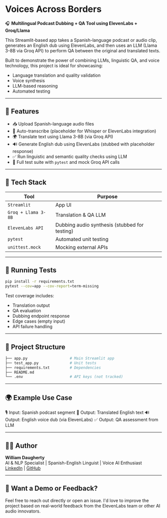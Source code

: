 # Voices Across Borders

🎧 **Multilingual Podcast Dubbing + QA Tool using ElevenLabs + Groq/Llama**

This Streamlit-based app takes a Spanish-language podcast or audio clip, generates an English dub using ElevenLabs, and then uses an LLM (Llama 3-8B via Groq API) to perform QA between the original and translated texts.

Built to demonstrate the power of combining LLMs, linguistic QA, and voice technology, this project is ideal for showcasing:
- Language translation and quality validation
- Voice synthesis
- LLM-based reasoning
- Automated testing

---

## 🚀 Features

- 📥 Upload Spanish-language audio files
- 📝 Auto-transcribe (placeholder for Whisper or ElevenLabs integration)
- 🌍 Translate text using Llama 3-8B (via Groq API)
- 🔊 Generate English dub using ElevenLabs (stubbed with placeholder response)
- ✅ Run linguistic and semantic quality checks using LLM
- 🧪 Full test suite with `pytest` and mock Groq API calls

---

## 🧠 Tech Stack

| Tool | Purpose |
|------|---------|
| `Streamlit` | App UI |
| `Groq + Llama 3-8B` | Translation & QA LLM |
| `ElevenLabs API` | Dubbing audio synthesis (stubbed for testing) |
| `pytest` | Automated unit testing |
| `unittest.mock` | Mocking external APIs |

---

## 🧪 Running Tests

```bash
pip install -r requirements.txt
pytest --cov=app --cov-report=term-missing
```

Test coverage includes:
- Translation output
- QA evaluation
- Dubbing endpoint response
- Edge cases (empty input)
- API failure handling

---

## 📂 Project Structure

```bash
├── app.py                   # Main Streamlit app
├── test_app.py              # Unit tests
├── requirements.txt         # Dependencies
├── README.md
└── .env                     # API keys (not tracked)
```

---

## 🌍 Example Use Case

🎙️ Input: Spanish podcast segment
🧠 Output: Translated English text
🔊 Output: English voice dub (via ElevenLabs)
✅ Output: QA assessment from LLM

---

## 🧑‍💻 Author
**William Daugherty**  
AI & NLP Specialist | Spanish-English Linguist | Voice AI Enthusiast  
[LinkedIn](https://linkedin.com/in/williamthetranslator) | [GitHub](https://github.com/willdata0101)

---

## 📩 Want a Demo or Feedback?
Feel free to reach out directly or open an issue. I'd love to improve the project based on real-world feedback from the ElevenLabs team or other AI audio innovators.

